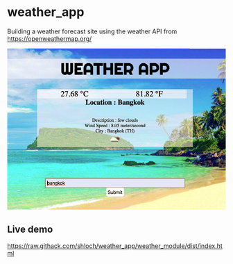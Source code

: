# weather_app

Building a weather forecast site using the weather API from https://openweathermap.org/

![alt text](https://github.com/shloch/weather_app/blob/weather_module/dist/assets/screenshot_weather.png)

## Live demo

https://raw.githack.com/shloch/weather_app/weather_module/dist/index.html

